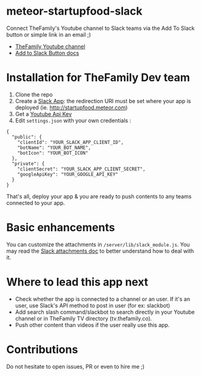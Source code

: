 # meteor-startupfood-slack
Connect TheFamily's Youtube channel to Slack teams via the Add To Slack button or simple link in an email ;)
* [TheFamily Youtube channel](https://www.youtube.com/user/Startupfood)
* [Add to Slack Button docs](https://api.slack.com/docs/slack-button)

# Installation for TheFamily Dev team
1. Clone the repo
2. Create a [Slack App](https://api.slack.com/applications/new): the redirection URI must be set where your app is deployed (ie. http://startupfood.meteor.com)
3. Get a [Youtube Api Key](https://developers.google.com/youtube/v3/getting-started)
4. Edit `settings.json` with your own credentials :
```
{
  "public": {
    "clientId": "YOUR_SLACK_APP_CLIENT_ID",
    "botName": "YOUR_BOT_NAME",
    "botIcon": "YOUR_BOT_ICON"
  },
  "private": {
    "clientSecret": "YOUR_SLACK_APP_CLIENT_SECRET",
    "googleApiKey": "YOUR_GOOGLE_API_KEY"
  }
}
```

That's all, deploy your app & you are ready to push contents to any teams connected to your app.

# Basic enhancements
You can customize the attachments in `/server/lib/slack_module.js`.
You may read the [Slack attachments doc](https://api.slack.com/docs/attachments) to better understand how to deal with it.

# Where to lead this app next
* Check whether the app is connected to a channel or an user. If it's an user, use Slack's API method to post in user (for ex: slackbot)
* Add search slash command/slackbot to search directly in your Youtube channel or in TheFamily TV directory (tv.thefamily.co).
* Push other content than videos if the user really use this app.

# Contributions
Do not hesitate to open issues, PR or even to hire me ;) 

